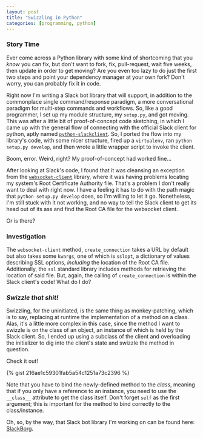 ```yaml
---
layout: post
title: "Swizzling in Python"
categories: [programming, python]
---
```


### Story Time
Ever come across a Python library with some kind of shortcoming that you _know_ you can fix, but don't want to fork, fix, pull-request, wait five weeks, then update in order to get moving? Are you even too lazy to do just the first two steps and point your dependency manager at your own fork? Don't worry, you can probably fix it in code.

Right now I'm writing a Slack bot library that will support, in addition to the commonplace single command/response paradigm, a more conversational paradigm for multi-step commands and workflows. So, like a good programmer, I set up my module structure, my `setup.py`, and got moving. This was after a little bit of proof-of-concept code sketching, in which I came up with the general flow of connecting with the official Slack client for python, aptly named [`python-slackclient`](https://github.com/slackhq/python-slackclient). So, I ported the flow into my library's code, with some nicer structure, fired up a `virtualenv`, ran `python setup.py develop`, and then wrote a little wrapper script to invoke the client.

Boom, error. Weird, right? My proof-of-concept had worked fine...

After looking at Slack's code, I found that it was cleansing an exception from the [`websocket-client`](https://github.com/liris/websocket-client) library, where it was having problems locating my system's Root Certificate Authority file. That's a problem I don't really want to deal with right now. I have a feeling it has to do with the path magic that `python setup.py develop` does, so I'm willing to let it go. Nonetheless, I'm still stuck with it not working, and no way to tell the Slack client to get its head out of its ass and find the Root CA file for the websocket client.

Or is there?

### Investigation
The `websocket-client` method, `create_connection` takes a URL by default but also takes some `kwargs`, one of which is `sslopt`, a dictionary of values describing SSL options, _including_ the location of the Root CA file. Additionally, the `ssl` standard library includes methods for retrieving the location of said file. But, again, the calling of `create_connection` is within the Slack client's code! What do I do?

### _Swizzle that shit!_
Swizzling, for the uninitiated, is the same thing as monkey-patching, which is to say, replacing at runtime the implementation of a method on a class. Alas, it's a little more complex in this case, since the method I want to swizzle is on the class of an object, an instance of which is held by the Slack client. So, I ended up using a subclass of the client and overloading the initializer to dig into the client's state and swizzle the method in question.

Check it out!

{% gist 216ae1c59301fab5a54c1251a73c2396 %}

Note that you have to bind the newly-defined method to the _class_, meaning that if you only have a reference to an instance, you need to use the `__class__` attribute to get the class itself. Don't forget `self` as the first argument; this is important for the method to bind correctly to the class/instance.

Oh, so, by the way, that Slack bot library I'm working on can be found here: [SlackBorg](https://github.com/josefdlange/slackborg).
